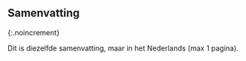 ## Samenvatting
{:.noincrement}

Dit is diezelfde samenvatting, maar in het Nederlands (max 1 pagina).
